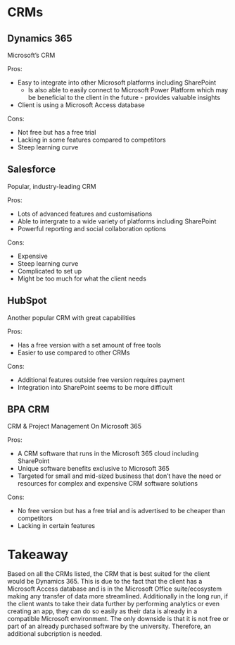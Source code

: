 # CRMs

## Dynamics 365
Microsoft’s CRM 

Pros:
- Easy to integrate into other Microsoft platforms including SharePoint
    - Is also able to easily connect to Microsoft Power Platform which may be beneficial to the client in the future - provides valuable insights
- Client is using a Microsoft Access database

Cons:
- Not free but has a free trial
- Lacking in some features compared to competitors
- Steep learning curve

## Salesforce
Popular, industry-leading CRM

Pros:
- Lots of advanced features and customisations 
- Able to intergrate to a wide variety of platforms including SharePoint
- Powerful reporting and social collaboration options 

Cons:
- Expensive
- Steep learning curve
- Complicated to set up
- Might be too much for what the client needs

## HubSpot
Another popular CRM with great capabilities

Pros:
- Has a free version with a set amount of free tools
- Easier to use compared to other CRMs

Cons:
- Additional features outside free version requires payment
- Integration into SharePoint seems to be more difficult 

## BPA CRM
CRM & Project Management On Microsoft 365

Pros:
- A CRM software that runs in the Microsoft 365 cloud including SharePoint
- Unique software benefits exclusive to Microsoft 365
- Targeted for small and mid-sized business that don’t have the need or resources for complex and expensive CRM software solutions 

Cons:
- No free version but has a free trial and is advertised to be cheaper than competitors
- Lacking in certain features

# Takeaway
Based on all the CRMs listed, the CRM that is best suited for the client would be Dynamics 365. This is due to the fact that the client has a Microsoft Access database and is in the Microsoft Office suite/ecosystem making any transfer of data more streamlined. Additionally in the long run, if the client wants to take their data further by performing analytics or even creating an app, they can do so easily as their data is already in a compatible Microsoft environment. The only downside is that it is not free or part of an already purchased software by the university. Therefore, an additional subcription is needed. 
